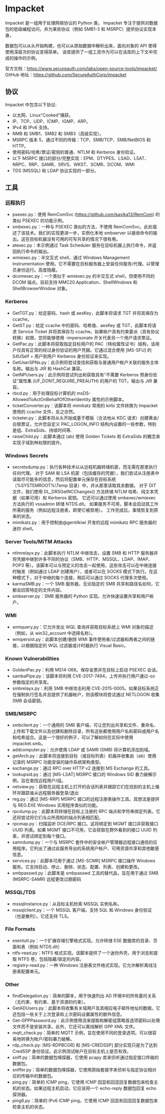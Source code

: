 # Impacket

Impacket 是一组用于处理网络协议的 Python 类。 Impacket 专注于提供对数据包的低级编程访问，并为某些协议（例如 SMB1-3 和 MSRPC）提供协议实现本身。

数据包可以从头开始构建，也可以从原始数据中解析出来，面向对象的 API 使得使用深层次的协议变得简单。 该库提供了一组工具作为可以在该库的上下文中完成的操作的示例。

官方文档：<https://www.secureauth.com/labs/open-source-tools/impacket/>
GitHub 地址：<https://github.com/SecureAuthCorp/impacket>

## 协议

Impacket 中包含以下协议:

- 以太网、Linux“Cooked”捕获。
- IP、TCP、UDP、ICMP、IGMP、ARP。
- IPv4 和 IPv6 支持。
- NMB 和 SMB1、SMB2 和 SMB3（高级实现）。
- MSRPC 版本 5，通过不同的传输：TCP、SMB/TCP、SMB/NetBIOS 和 HTTP。
- 使用密码/哈希/票证/密钥的普通、NTLM 和 Kerberos 身份验证。
- 以下 MSRPC 接口的部分/完整实现：EPM、DTYPES、LSAD、LSAT、NRPC、RRP、SAMR、SRVS、WKST、SCMR、DCOM、WMI
- TDS (MSSQL) 和 LDAP 协议实现的一部分。

## 工具

### 远程执行

- psexec.py：使用 RemComSvc (<https://github.com/kavika13/RemCom>) 的类似 PSEXEC 的功能示例。
- smbexec.py：一种与 PSEXEC 类似的方法，不使用 RemComSvc。此处描述了该技术。我们的实现更进一步，实例化本地 smbserver 以接收命令的输出。这在目标机器没有可用的可写共享的情况下很有用。
- atexec.py：本示例通过 Task Scheduler 服务在目标机器上执行命令，并返回执行命令的输出。
- wmiexec.py：半交互式 shell，通过 Windows Management Instrumentation 使用。它不需要在目标服务器上安装任何服务/代理。以管理员身份运行。高度隐蔽。
- dcomexec.py：一个类似于 wmiexec.py 的半交互式 shell，但使用不同的 DCOM 端点。目前支持 MMC20.Application、ShellWindows 和 ShellBrowserWindow 对象。

### Kerberos

- GetTGT.py：给定密码、hash 或 aesKey，此脚本将请求 TGT 并将其保存为 ccache。
- GetST.py：给定 ccache 中的密码、哈希值、aesKey 或 TGT，此脚本将请求 Service Ticket 并将其保存为 ccache。如果帐户具有约束委派（具有协议转换）权限，您将能够使用 -impersonate 开关代表另一个用户请求票证。
- GetPac.py：此脚本将获取指定目标用户的 PAC（特权属性证书）结构，该用户仅具有正常的经过身份验证的用户凭据。它通过混合使用 [MS-SFU] 的 S4USelf + 用户到用户 Kerberos 身份验证来实现。
- GetUserSPNs.py：此示例将尝试查找和获取与普通用户帐户关联的服务主体名称。输出与 JtR 和 HashCat 兼容。
- GetNPUsers.py：此示例将尝试列出和获取具有“不需要 Kerberos 预身份验证”属性集 (UF_DONT_REQUIRE_PREAUTH) 的用户的 TGT。输出与 JtR 兼容。
- rbcd.py：用于处理目标计算机的 msDS-AllowedToActOnBehalfOfOtherIdentity 属性的示例脚本。
- ticketConverter.py：该脚本将 mimikatz 常用的 kirbi 文件转换为 Impacket 使用的 ccache 文件，反之亦然。
- ticketer.py：此脚本将从头开始或基于模板（合法地从 KDC 请求）创建黄金/白银票证，允许您自定义 PAC_LOGON_INFO 结构内设置的一些参数，特别是组、ExtraSids、持续时间等.
- raiseChild.py：此脚本通过 (ab) 使用 Golden Tickets 和 ExtraSids 的概念来实现子域到林权限的提升。

### Windows Secrets

- secretsdump.py：执行各种技术以从远程机器转储机密，而无需在那里执行任何代理。 对于 SAM 和 LSA 机密（包括缓存的凭据），我们尝试从注册表中读取尽可能多的信息，然后将配置单元保存在目标系统（%SYSTEMROOT%\Temp 目录）中，并从那里读取其余数据。 对于 DIT 文件，我们使用 DL_DRSGetNCChanges() 方法转储 NTLM 哈希、纯文本凭据（如果可用）和 Kerberos 密钥。 它还可以通过使用 smbexec/wmiexec 方法执行的 vssadmin 转储 NTDS.dit。 如果服务不可用，脚本会启动其工作所需的服务（例如远程注册表，即使它被禁用）。 工作完成后，事情恢复到原来的状态。
- mimikatz.py：用于控制由@gentilkiwi 开发的远程 mimikatz RPC 服务器的迷你 shell。

### Server Tools/MiTM Attacks

- ntlmrelayx.py：此脚本执行 NTLM 中继攻击，设置 SMB 和 HTTP 服务器并将凭据中继到许多不同的协议（SMB、HTTP、MSSQL、LDAP、IMAP、POP3 等）。该脚本可以与预定义的攻击一起使用，这些攻击可以在中继连接时触发（例如通过 LDAP 创建用户），或者可以在 SOCKS 模式下执行。在这种模式下，对于中继的每个连接，稍后可以通过 SOCKS 代理多次使用。
- karmaSMB.py：一个 SMB 服务器，无论指定的 SMB 共享和路径名如何，它都会回答特定的文件内容。
- smbserver.py：SMB 服务器的 Python 实现。允许快速设置共享和用户帐户。

### WMI

- wmiquery.py：它允许发出 WQL 查询并获取目标系统上 WMI 对象的描述（例如，从 win32_account 中选择名称）。
- wmipersist.py：此脚本创建/删除 WMI 事件使用者/过滤器和两者之间的链接，以根据指定的 WQL 过滤器或计时器执行 Visual Basic。

### Known Vulnerabilities

- GoldenPac.py：利用 MS14-068。保存金票并在目标上启动 PSEXEC 会话。
- sambaPipe.py：该脚本将利用 CVE-2017-7494，上传并执行用户通过-so 参数指定的共享库。
- smbrelayx.py：利用 SMB 中继攻击利用 CVE-2015-0005。如果目标系统正在强制执行签名并且提供了机器帐户，则该模块将尝试通过 NETLOGON 收集 SMB 会话密钥。

### SMB/MSRPC

- smbclient.py：一个通用的 SMB 客户端，可让您列出共享和文件、重命名、上传和下载文件以及创建和删除目录，所有这些都使用用户名和密码或用户名和哈希组合。这是一个很好的例子，可以了解如何在实际中使用 impacket.smb。
- addcomputer.py：允许使用 LDAP 或 SAMR (SMB) 将计算机添加到域。
- getArch.py​​：此脚本将连接到目标（或目标列表）机器并收集由（ab）使用记录的 MSRPC 功能安装的操作系统架构类型。
- exchange.py：通过 RPC over HTTP v2 连接到 MS Exchange 的工具。
- lookupsid.py：通过 [MS-LSAT] MSRPC 接口的 Windows SID 暴力破解示例，旨在查找远程用户/组。
- netview.py：获取在远程主机上打开的会话列表并跟踪它们在找到的主机上循环并跟踪谁从远程服务器登录/退出
- reg.py：通过 [MS-RRP] MSRPC 接口的远程注册表操作工具。其想法是提供与 REG.EXE Windows 实用程序类似的功能。
- rpcdump.py：此脚本将转储在目标上注册的 RPC 端点和字符串绑定列表。它还将尝试将它们与众所周知的端点列表相匹配。
- rpcmap.py：扫描监听 DCE/RPC 接口。这将绑定到 MGMT 接口并获取接口 UUID 列表。如果 MGMT 接口不可用，它会获取在野外看到的接口 UUID 列表，并尝试绑定到每个接口。
- samrdump.py：一个与 MSRPC 套件中的安全帐户管理器远程接口通信的应用程序。它列出了通过此服务导出的系统用户帐户、可用资源共享和其他敏感信息。
- services.py：此脚本可用于通过 [MS-SCMR] MSRPC 接口操作 Windows 服务。它支持启动、停止、删除、状态、配置、列表、创建和更改。
- smbpasswd.py：此脚本是 smbpasswd 工具的替代品，旨在用于通过 SMB (MSRPC-SAMR) 远程更改过期密码

### MSSQL/TDS

- mssqlinstance.py：从目标主机检索 MSSQL 实例名称。
- mssqlclient.py：一个 MSSQL 客户端，支持 SQL 和 Windows 身份验证（也是散列）。它还支持 TLS。

### File Formats

- esentutl.py：一个扩展存储引擎格式实现。允许转储 ESE 数据库的目录、页面和表（例如 NTDS.dit）
- ntfs-read.py：NTFS 格式实现。该脚本提供了一个迷你外壳，用于浏览和提取 NTFS 卷，包括隐藏/锁定的内容。
- registry-read.py：一种 Windows 注册表文件格式实现。它允许解析离线注册表配置单元。

### Other

- findDelegation.py：简单的脚本，用于快速列出 AD 环境中的所有委托关系（无约束、有约束、基于资源的约束）。
- GetADUsers.py：此脚本将收集有关域用户及其相应电子邮件地址的数据。它还包括一些关于上次登录和上次密码设置属性的额外信息。
- Get-GPPPassword.py：此示例使用流来提取和解密组策略首选项密码以处理文件而不是安装共享。此外，它还可以离线解析 GPP XML 文件。
- mqtt_check.py：简单的 MQTT 示例，旨在使用不同的登录选项。可以很容易地转换为帐户/密码暴力破解。
- rdp_check.py: [MS-RDPBCGR] 和 [MS-CREDSSP] 部分实现只是为了达到 CredSSP 身份验证。此示例测试帐户在目标主机上是否有效。
- sniff.py：简单的数据包嗅探器，它使用 pcapy 库来侦听通过指定接口传输的数据包。
- sniffer.py：简单的数据包嗅探器，它使用原始套接字来侦听与指定协议相对应的传输中的数据包。
- ping.py：简单的 ICMP ping，它使用 ICMP 回显和回显回复数据包来检查主机的状态。如果远程主机启动，它应该用一个 echo-r​​eply 数据包回复 echo 探测器。
- ping6.py：简单的 IPv6 ICMP ping，它使用 ICMP 回显和回显回复数据包来检查主机的状态。
